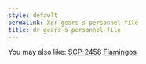 ```yaml
---
style: default
permalink: Xdr-gears-s-personnel-file
title: dr-gears-s-personnel-file
---
```

You may also like:
[SCP-2458](http://scp-wiki.net/scp-2458)
[Flamingos](http://scp-wiki.net/flamingos)